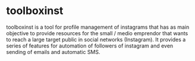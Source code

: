 # toolboxinst

<p>
  toolboxinst is a tool for profile management of instagrams that has as main objective to provide resources for the small / medio emprendor that wants to reach a large target public in social networks (Instagram). It provides a series of features for automation of followers of instagram and even sending of emails and automatic SMS.
</p>
